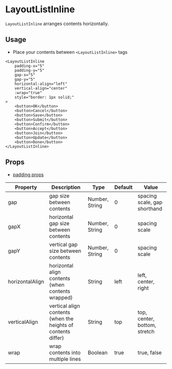# LayoutListInline

`LayoutListInline` arranges contents horizontally.

<Doc-LayoutListInlineDoc />

## Usage

- Place your contents between `<LayoutListInline>` tags

```vue live
<LayoutListInline
	padding-x="5"
	padding-y="5"
	gap-x="5"
	gap-y="5"
	horizontal-align="left"
	vertical-align="center"
	:wrap="true"
	style="border: 1px solid;"
>
	<button>OK</button>
	<button>Cancel</button>
	<button>Save</button>
	<button>Submit</button>
	<button>Confirm</button>
	<button>Accept</button>
	<button>Join</button>
	<button>Update</button>
	<button>Done</button>
</LayoutListInline>
```

## Props
- [padding props](/components/#padding-props)

| Property | Description | Type | Default | Value |
| --- | --- | --- | --- | --- |
| gap | gap size between contents | Number, String | 0 | spacing scale, gap shorthand |
| gapX | horizontal gap size between contents | Number, String | 0 | spacing scale |
| gapY | vertical gap size between contents | Number, String | 0 | spacing scale |
| horizontalAlign | horizontal align contents (when contents wrapped) | String | left | left, center, right |
| verticalAlign | vertical align contents (when the heights of contents differ) | String | top | top, center, bottom, stretch |
| wrap | wrap contents into multiple lines | Boolean | true | true, false |
